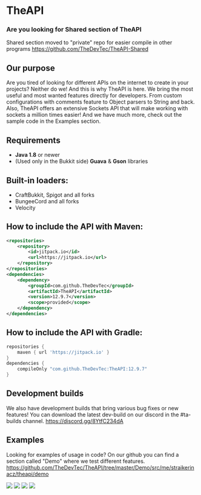 # TheAPI

### Are you looking for **Shared** section of TheAPI
Shared section moved to "private" repo for easier compile in other programs
https://github.com/TheDevTec/TheAPI-Shared

## Our purpose
Are you tired of looking for different APIs on the internet to create in your projects? Neither do we! And this is why TheAPI is here.
We bring the most useful and most wanted features directly for developers. From custom configurations with comments feature to Object parsers to String and back. Also, TheAPI offers an extensive Sockets API that will make working with sockets a million times easier! And we have much more, check out the sample code in the Examples section.

## Requirements
- **Java 1.8** or newer
- (Used only in the Bukkit side) **Guava** & **Gson** libraries

## Built-in loaders:
- CraftBukkit, Spigot and all forks
- BungeeCord and all forks
- Velocity

## How to include the API with Maven:
```xml
<repositories>
    <repository>
        <id>jitpack.io</id>
        <url>https://jitpack.io</url>
    </repository>
</repositories>
<dependencies>
    <dependency>
        <groupId>com.github.TheDevTec</groupId>
        <artifactId>TheAPI</artifactId>
        <version>12.9.7</version>
        <scope>provided</scope>
    </dependency>
</dependencies>
```

## How to include the API with Gradle:

```gradle
repositories {
    maven { url 'https://jitpack.io' }
}
dependencies {
    compileOnly "com.github.TheDevTec:TheAPI:12.9.7"
}
```


## Development builds
We also have development builds that bring various bug fixes or new features!
You can download the latest dev-build on our discord in the #ta-builds channel.
https://discord.gg/8YtfC234dA

## Examples
Looking for examples of usage in code?
On our github you can find a section called "Demo" where we test different features.
https://github.com/TheDevTec/TheAPI/tree/master/Demo/src/me/straikerinacz/theapi/demo

[![](https://badges.spiget.org/resources/downloads/Downloads-A940FB-72679.svg)](https://www.spigotmc.org/resources/theapi.72679/)
[![](https://badges.spiget.org/resources/rating/Rating-A940FB-72679.svg)](https://www.spigotmc.org/resources/theapi.72679/)
[![](https://img.shields.io/discord/579029317561090078?color=A940FB&label=Discord)]([https://discord.gg/8YtfC234dA](https://discord.gg/APwYKQRxby))
[![](https://bstats.org/signatures/bukkit/TheAPI.svg)](https://bstats.org/plugin/bukkit/TheAPI/10581)
